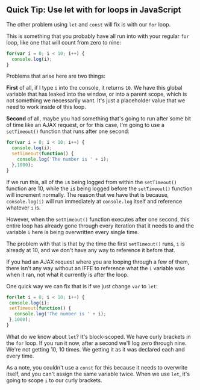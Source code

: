 ## Quick Tip: Use let with for loops in JavaScript

The other problem using `let` and `const` will fix is with our `for` loop.

This is something that you probably have all run into with your regular `for` loop, like one that will count from zero to nine:

```js
for(var i = 0; i < 10; i++) {
  console.log(i);
}
```


Problems that arise here are two things:

**First** of all, if I type `i` into the console, it returns `10`. We have this global variable that has leaked into the window, or into a parent scope, which is not something we necessarily want. It's just a placeholder value that we need to work inside of this loop.

**Second** of all, maybe you had something that's going to run after some bit of time like an AJAX request, or for this case, I'm going to use a `setTimeout()` function that runs after one second:

```js
for(var i = 0; i < 10; i++) {
  console.log(i);
  setTimeout(function() {
    console.log('The number is ' + i);
  },1000);
}
```

If we run this, all of the `i`s being logged from within the `setTimeout()` function are 10, while the `i`s being logged before the `setTimeout()` function will increment normally. The reason that we have that is because, `console.log(i)`  will run immediately at `console.log` itself and reference whatever `i` is.

However, when the `setTimeout()` function executes after one second, this entire loop has already gone through every iteration that it needs to and the variable `i` here is being overwritten every single time.

The problem with that is that by the time the first `setTimeout()` runs, `i` is already at 10, and we don't have any way to reference it before that.

If you had an AJAX request where you are looping through a few of them, there isn't any way without an IFFE to reference what the `i` variable was when it ran, not what it currently is after the loop.

One quick way we can fix that is if we just change `var` to `let`:

```js
for(let i = 0; i < 10; i++) {
 console.log(i);
 setTimeout(function() {
   console.log('The number is ' + i);
 },1000);
}
```

What do we know about `let`? It's block-scoped. We have curly brackets in the `for` loop. If you run it now, after a second we'll log zero through nine. We're not getting 10, 10 times. We getting it as it was declared each and every time.

As a note, you couldn't use a `const` for this because it needs to overwrite itself, and you can't assign the same variable twice. When we use `let`, it's going to scope `i` to our curly brackets.
